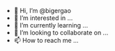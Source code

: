 - 👋 Hi, I’m @bigergao
- 👀 I’m interested in ...
- 🌱 I’m currently learning ...
- 💞️ I’m looking to collaborate on ...
- 📫 How to reach me ...

<!---
bigergao/bigergao is a ✨ special ✨ repository because its `README.md` (this file) appears on your GitHub profile.
You can click the Preview link to take a look at your changes.
--->
